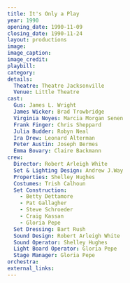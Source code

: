 ```yaml
---
title: It's Only a Play
year: 1990
opening_date: 1990-11-09
closing_date: 1990-11-24
layout: productions
image:
image_caption:
image_credit:
playbill: 
category: 
details:
  Theatre: Theatre Jacksonville
  Venue: Little Theatre
cast:
  Gus: James L. Wright
  James Wicker: Brad Trowbridge
  Virginia Noyes: Marcia Morgan Senen
  Frank Finger: Chris Sheppard
  Julia Budder: Robyn Neal
  Ira Drew: Leonard Alterman
  Peter Austin: Joseph Bermes
  Emma Bovary: Claire Backmann
crew:
  Director: Robert Arleigh White
  Set & Lighting Design: Andrew J.Way
  Properties: Shelley Hughes
  Costumes: Trish Calhoun
  Set Construction:
    - Betty Dettamore
    - Pat Gallagher
    - Steve Schroeder
    - Craig Kassan
    - Gloria Pepe
  Set Dressing: Bart Rush
  Sound Design: Robert Arleigh White
  Sound Operator: Shelley Hughes
  Light Board Operator: Gloria Pepe
  Stage Manager: Gloria Pepe
orchestra:
external_links:
---
```

